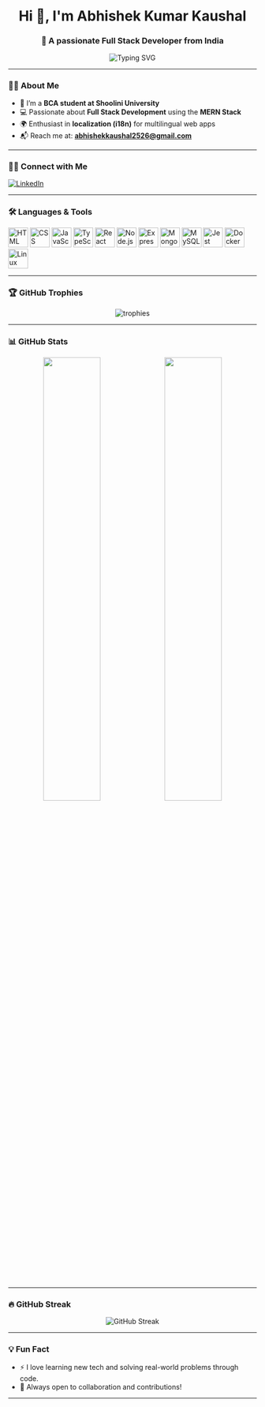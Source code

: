 <h1 align="center">Hi 👋, I'm Abhishek Kumar Kaushal</h1>
<h3 align="center">🚀 A passionate Full Stack Developer from India</h3>

<p align="center">
  <img src="https://readme-typing-svg.demolab.com?font=Fira+Code&weight=500&pause=1000&color=00FFFF&center=true&width=435&lines=BCA+Student+%7C+MERN+Stack+Dev;Localization+%7C+i18n+Support+Lover;Always+Learning+%F0%9F%93%9A;Building+Cool+Projects+%F0%9F%92%BB" alt="Typing SVG" />
</p>

---

### 👨‍🎓 About Me

- 🔭 I’m a **BCA student at Shoolini University**  
- 💻 Passionate about **Full Stack Development** using the **MERN Stack**
- 🌍 Enthusiast in **localization (i18n)** for multilingual web apps  
- 📬 Reach me at: **abhishekkaushal2526@gmail.com**

---

### 🧑‍💻 Connect with Me

<p align="left">
  <a href="https://linkedin.com/in/your_username" target="_blank">
    <img src="https://img.shields.io/badge/LinkedIn-0077B5?style=for-the-badge&logo=linkedin&logoColor=white" alt="LinkedIn" />
  </a>
</p>

---

### 🛠️ Languages & Tools

<p align="left">
  <img src="https://cdn.jsdelivr.net/gh/devicons/devicon/icons/html5/html5-original.svg" width="40" alt="HTML" />
  <img src="https://cdn.jsdelivr.net/gh/devicons/devicon/icons/css3/css3-original.svg" width="40" alt="CSS" />
  <img src="https://cdn.jsdelivr.net/gh/devicons/devicon/icons/javascript/javascript-original.svg" width="40" alt="JavaScript" />
  <img src="https://cdn.jsdelivr.net/gh/devicons/devicon/icons/typescript/typescript-original.svg" width="40" alt="TypeScript" />
  <img src="https://cdn.jsdelivr.net/gh/devicons/devicon/icons/react/react-original.svg" width="40" alt="React" />
  <img src="https://cdn.jsdelivr.net/gh/devicons/devicon/icons/nodejs/nodejs-original.svg" width="40" alt="Node.js" />
  <img src="https://cdn.jsdelivr.net/gh/devicons/devicon/icons/express/express-original.svg" width="40" alt="Express" />
  <img src="https://cdn.jsdelivr.net/gh/devicons/devicon/icons/mongodb/mongodb-original.svg" width="40" alt="MongoDB" />
  <img src="https://cdn.jsdelivr.net/gh/devicons/devicon/icons/mysql/mysql-original.svg" width="40" alt="MySQL" />
  <img src="https://cdn.jsdelivr.net/gh/devicons/devicon/icons/jest/jest-plain.svg" width="40" alt="Jest" />
  <img src="https://cdn.jsdelivr.net/gh/devicons/devicon/icons/docker/docker-original.svg" width="40" alt="Docker" />
  <img src="https://cdn.jsdelivr.net/gh/devicons/devicon/icons/linux/linux-original.svg" width="40" alt="Linux" />
</p>

---

### 🏆 GitHub Trophies

<p align="center">
  <img src="https://github-profile-trophy.vercel.app/?username=kaushalji451&theme=algolia&row=1&column=7" alt="trophies" />
</p>

---

### 📊 GitHub Stats

<p align="center">
  <img src="https://github-readme-stats.vercel.app/api?username=kaushalji451&show_icons=true&theme=tokyonight&hide_border=true" width="48%" />
  <img src="https://github-readme-stats.vercel.app/api/top-langs/?username=kaushalji451&layout=compact&theme=tokyonight&hide_border=true" width="48%" />
</p>

---

### 🔥 GitHub Streak

<p align="center">
  <img src="https://streak-stats.demolab.com?user=kaushalji451&theme=tokyonight&hide_border=true" alt="GitHub Streak" />
</p>

---

### 💡 Fun Fact

- ⚡ I love learning new tech and solving real-world problems through code.
- 🤝 Always open to collaboration and contributions!

---

